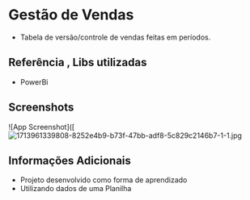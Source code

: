 # Gestão de Vendas
- Tabela de versão/controle de vendas feitas em períodos.
## Referência , Libs utilizadas

 - PowerBi


## Screenshots

![App Screenshot]([![1713961339808-8252e4b9-b73f-47bb-adf8-5c829c2146b7-1-1.jpg](https://i.postimg.cc/jqztwMtF/1713961339808-8252e4b9-b73f-47bb-adf8-5c829c2146b7-1-1.jpg](https://postimg.cc/nMc6NYs4))


## Informações Adicionais

- Projeto desenvolvido como forma de aprendizado
- Utilizando dados de uma Planilha 
